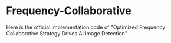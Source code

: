 # Frequency-Collaborative
Here is the official implementation code of  "Optimized Frequency Collaborative Strategy  Drives AI Image Detection"
